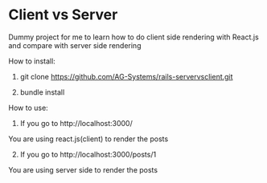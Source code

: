 # Client vs Server

Dummy project for me to learn how to do client side rendering with React.js and compare with server side rendering


How to install:

1) git clone https://github.com/AG-Systems/rails-servervsclient.git

2) bundle install

How to use:


1) If you go to http://localhost:3000/


You are using react.js(client) to render the posts



2) If you go to http://localhost:3000/posts/1


You are using server side to render the posts

